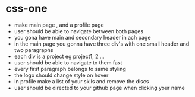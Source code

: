 # css-one

- make main page , and a profile page
- user should be able to navigate between both pages
- you gona have main and secondary header in ach page
- in the main page you gonna have three div's with one small header and two paragraphs
- each div is a project eg project1, 2 ...
- user should be able to navigate to them fast
- every first paragraph belongs to same styling
- the logo should change style on hover
- in profile make a list of your skils and remove the discs
- user should be directed to your github page when clicking your name

